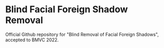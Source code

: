 # Blind Facial Foreign Shadow Removal
Official Github repository for "Blind Removal of Facial Foreign Shadows", accepted to BMVC 2022. 
